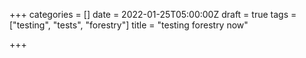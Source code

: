 +++
categories = []
date = 2022-01-25T05:00:00Z
draft = true
tags = ["testing", "tests", "forestry"]
title = "testing forestry now"

+++
